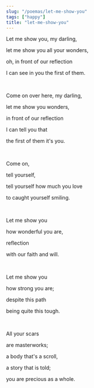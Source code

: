 ```yaml
---
slug: "/poemas/let-me-show-you"
tags: ["happy"]
title: "let-me-show-you"
---
```

Let me show you, my darling,

let me show you all your wonders,

oh, in front of our reflection

I can see in you the first of them.

&nbsp;

Come on over here, my darling,

let me show you wonders,

in front of our reflection

I can tell you that

the first of them it's you.

&nbsp;

Come on,

tell yourself,

tell yourself how much you love

to caught yourself smiling.

&nbsp;

Let me show you

how wonderful you are,

reflection

with our faith and will.

&nbsp;

Let me show you

how strong you are;

despite this path

being quite this tough.

&nbsp;

All your scars

are masterworks;

a body that's a scroll,

a story that is told;

you are precious as a whole.
